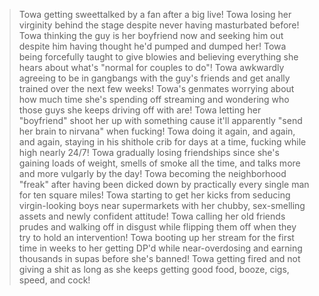 >Towa getting sweettalked by a fan after a big live!
>Towa losing her virginity behind the stage despite never having masturbated before!
>Towa thinking the guy is her boyfriend now and seeking him out despite him having thought he'd pumped and dumped her!
>Towa being forcefully taught to give blowies and believing everything she hears about what's "normal for couples to do"!
>Towa awkwardly agreeing to be in gangbangs with the guy's friends and get anally trained over the next few weeks!
>Towa's genmates worrying about how much time she's spending off streaming and wondering who those guys she keeps driving off with are!
>Towa letting her "boyfriend" shoot her up with something cause it'll apparently "send her brain to nirvana" when fucking!
>Towa doing it again, and again, and again, staying in his shithole crib for days at a time, fucking while high nearly 24/7!
>Towa gradually losing friendships since she's gaining loads of weight, smells of smoke all the time, and talks more and more vulgarly by the day!
>Towa becoming the neighborhood "freak" after having been dicked down by practically every single man for ten square miles!
>Towa starting to get her kicks from seducing virgin-looking boys near supermarkets with her chubby, sex-smelling assets and newly confident attitude!
>Towa calling her old friends prudes and walking off in disgust while flipping them off when they try to hold an intervention!
>Towa booting up her stream for the first time in weeks to her getting DP'd while near-overdosing and earning thousands in supas before she's banned!
>Towa getting fired and not giving a shit as long as she keeps getting good food, booze, cigs, speed, and cock!